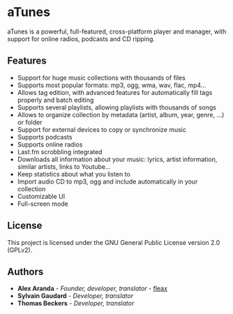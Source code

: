 # aTunes
aTunes is a powerful, full-featured, cross-platform player and manager, with support for online radios, podcasts and CD ripping. 

## Features
- Support for huge music collections with thousands of files
- Supports most popular formats: mp3, ogg, wma, wav, flac, mp4...
- Allows tag edition, with advanced features for automatically fill tags properly and batch editing
- Supports several playlists, allowing playlists with thousands of songs
- Allows to organize collection by metadata (artist, album, year, genre, ...) or folder
- Support for external devices to copy or synchronize music
- Supports podcasts
- Supports online radios
- Last.fm scrobbling integrated
- Downloads all information about your music: lyrics, artist information, similar artists, links to Youtube...
- Keep statistics about what you listen to
- Import audio CD to mp3, ogg and include automatically in your collection
- Customizable UI
- Full-screen mode

## License

This project is licensed under the GNU General Public License version 2.0 (GPLv2).

## Authors

* **Alex Aranda** - *Founder, developer, translator* - [fleax](https://github.com/fleax)
* **Sylvain Gaudard** - *Developer, translator*
* **Thomas Beckers** - *Developer, translator*
